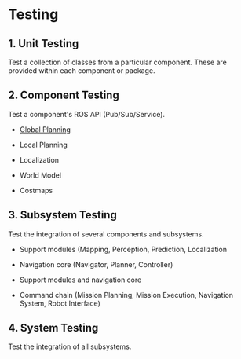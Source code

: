 # Testing
## 1. Unit Testing
Test a collection of classes from a particular component. These are provided within each component or package.

## 2. Component Testing
Test a component's ROS API (Pub/Sub/Service).

- [Global Planning](src/planning/README.md)

- Local Planning

- Localization

- World Model

- Costmaps

## 3. Subsystem Testing
Test the integration of several components and subsystems.

- Support modules (Mapping, Perception, Prediction, Localization

- Navigation core (Navigator, Planner, Controller)

- Support modules and navigation core

- Command chain (Mission Planning, Mission Execution, Navigation System, Robot Interface)

## 4. System Testing
Test the integration of all subsystems.
